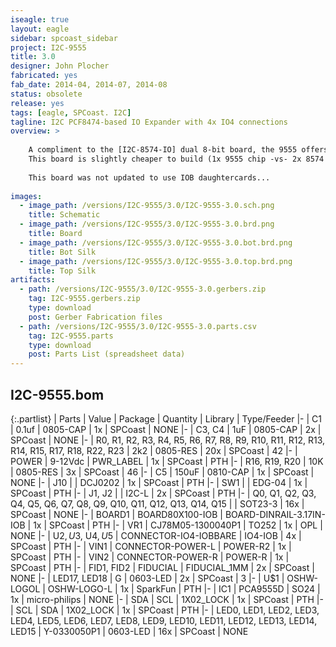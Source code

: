 ```yaml
---
iseagle: true
layout: eagle
sidebar: spcoast_sidebar
project: I2C-9555
title: 3.0
designer: John Plocher
fabricated: yes
fab_date: 2014-04, 2014-07, 2014-08
status: obsolete
release: yes
tags: [eagle, SPCoast. I2C]
tagline: I2C PCF8474-based IO Expander with 4x IO4 connections
overview: >
    
    A compliment to the [I2C-8574-IO] dual 8-bit board, the 9555 offers a 16 bit data path (2x 8-bit ports, port0 and port1)
    This board is slightly cheaper to build (1x 9555 chip -vs- 2x 8574 chips...), but slightly harder to use (unpacking 16 bit words into byte size chunks)
    
    This board was not updated to use IOB daughtercards...
    
images:
  - image_path: /versions/I2C-9555/3.0/I2C-9555-3.0.sch.png
    title: Schematic
  - image_path: /versions/I2C-9555/3.0/I2C-9555-3.0.brd.png
    title: Board
  - image_path: /versions/I2C-9555/3.0/I2C-9555-3.0.bot.brd.png
    title: Bot Silk
  - image_path: /versions/I2C-9555/3.0/I2C-9555-3.0.top.brd.png
    title: Top Silk
artifacts:
  - path: /versions/I2C-9555/3.0/I2C-9555-3.0.gerbers.zip
    tag: I2C-9555.gerbers.zip
    type: download
    post: Gerber Fabrication files
  - path: /versions/I2C-9555/3.0/I2C-9555-3.0.parts.csv
    tag: I2C-9555.parts
    type: download
    post: Parts List (spreadsheet data)
---
```


## I2C-9555.bom

{:.partlist}
| Parts | Value | Package | Quantity | Library | Type/Feeder
|-
| C1 | 0.1uf | 0805-CAP | 1x | SPCoast | NONE
|-
| C3, C4 | 1uF | 0805-CAP | 2x | SPCoast | NONE
|-
| R0, R1, R2, R3, R4, R5, R6, R7, R8, R9, R10, R11, R12, R13, R14, R15, R17, R18, R22, R23 | 2k2 | 0805-RES | 20x | SPCoast | 42
|-
| POWER | 9-12Vdc | PWR_LABEL | 1x | SPCoast | PTH
|-
| R16, R19, R20 | 10K | 0805-RES | 3x | SPCoast | 46
|-
| C5 | 150uF | 0810-CAP | 1x | SPCoast | NONE
|-
| J10 |  | DCJ0202 | 1x | SPCoast | PTH
|-
| SW1 |  | EDG-04 | 1x | SPCoast | PTH
|-
| J1, J2 |  | I2C-L | 2x | SPCoast | PTH
|-
| Q0, Q1, Q2, Q3, Q4, Q5, Q6, Q7, Q8, Q9, Q10, Q11, Q12, Q13, Q14, Q15 |  | SOT23-3 | 16x | SPCoast | NONE
|-
| BOARD1 | BOARD80X100-IOB | BOARD-DINRAIL-3.17IN-IOB | 1x | SPCoast | PTH
|-
| VR1 | CJ78M05-1300040P1 | TO252 | 1x | OPL | NONE
|-
| U$2, U$3, U$4, U$5 | CONNECTOR-IO4-IOBBARE | IO4-IOB | 4x | SPCoast | PTH
|-
| VIN1 | CONNECTOR-POWER-L | POWER-R2 | 1x | SPCoast | PTH
|-
| VIN2 | CONNECTOR-POWER-R | POWER-R | 1x | SPCoast | PTH
|-
| FID1, FID2 | FIDUCIAL | FIDUCIAL_1MM | 2x | SPCoast | NONE
|-
| LED17, LED18 | G | 0603-LED | 2x | SPCoast | 3
|-
| U$1 | OSHW-LOGOL | OSHW-LOGO-L | 1x | SparkFun | PTH
|-
| IC1 | PCA9555D | SO24 | 1x | micro-philips | NONE
|-
| SDA | SCL | 1X02_LOCK | 1x | SPCoast | PTH
|-
| SCL | SDA | 1X02_LOCK | 1x | SPCoast | PTH
|-
| LED0, LED1, LED2, LED3, LED4, LED5, LED6, LED7, LED8, LED9, LED10, LED11, LED12, LED13, LED14, LED15 | Y-0330050P1 | 0603-LED | 16x | SPCoast | NONE
